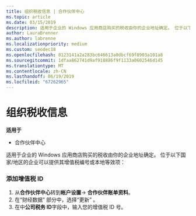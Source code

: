```yaml
---
title: 组织税收信息 | 合作伙伴中心
ms.topic: article
ms.date: 03/15/2019
description: 适用于企业的 Windows 应用商店购买的税收由你的企业地址确定。 位于以下国家/地区的企业可以提供其增值税编号或本地等效项：
author: LauraBrenner
ms.author: labrenne
ms.localizationpriority: medium
ms.custom: seodec18
ms.openlocfilehash: 8123141a2a283bc646613a0dbcf69f8903a101a8
ms.sourcegitcommit: 1dfaa862741d9af918886f9f1133a0602546d145
ms.translationtype: MT
ms.contentlocale: zh-CN
ms.lasthandoff: 06/19/2019
ms.locfileid: "67262965"
---
```

# <a name="organization-tax-information"></a>组织税收信息

**适用于**

-  合作伙伴中心

适用于企业的 Windows 应用商店购买的税收由你的企业地址确定。 位于以下国家/地区的企业可以提供其增值税编号或本地等效项：

### <a name="add-your-vat-id"></a>添加增值税 ID

1.  从**合作伙伴中心**转到**帐户设置**-> **合作伙伴账单资料**。
2.  在“财经数据”  部分中，选择“更新”  。
3.  在中**公司税务 ID**字段中，输入您的增值税 ID 号。



 



